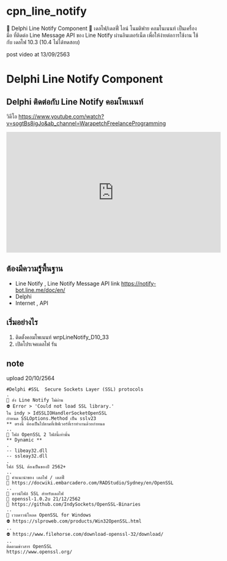 # cpn_line_notify
🔷 Delphi Line Notify Component
🔷 เดลไฟ/เดลฟี่ ไลน์ โนมติฟาย คอมโนเนนท์
เป็นเครื่องมือ ที่ติดต่อ Line Message API ของ Line Notify
ผ่านอินเตอร์เน็ต เพื่อให้ง่ายต่อการใช้งาน
ใช้กับ เดลไฟ 10.3 (10.4 ไม่ได้ทดสอบ) 

post video at 13/09/2563
# Delphi  Line Notify Component
##  Delphi ติดต่อกับ Line Notify คอมโพเนนท์

วิดีโอ
    https://www.youtube.com/watch?v=sogtBs8igJo&ab_channel=WarapetchFreelanceProgramming

<!-- Corresponsing iframe markup copied from youtube embed of the corresponding video -->
<iframe width="560" height="315" src="https://www.youtube.com/watch?v=sogtBs8igJo/0.jpg" 
frameborder="0" allow="accelerometer; autoplay; encrypted-media; gyroscope; picture-in-picture" allowfullscreen></iframe>

## ต้องมีความรู้พื้นฐาน
- Line Notify , Line Notify Message API
link https://notify-bot.line.me/doc/en/
- Delphi
- Internet , API

## เริ่มอย่างไร
1. ติดตั้งคอมโพเนนท์ wrpLineNotify_D10_33
2. เปิดโปรเจคเดลไฟ  รัน


## note
upload 20/10/2564



    #Delphi #SSL  Secure Sockets Layer (SSL) protocols
    .
    📌 ส่ง Line Notify ไม่ผ่าน 
    ⛔ Error > 'Could not load SSL library.'
    ใน indy > IdSSLIOHandlerSocketOpenSSL
    กำหนด SSLOptions.Method เป็น sslv23
    ** ตรงนี้ ต้องเป็นไปตามที่เซิฟเวอร์ที่เราทำงานด้วยกำหนด
    ..
    📌 ไฟล์ OpenSSL 2 ไฟล์นี้เท่านั้น
    ** Dynamic **
    .
    -- libeay32.dll
    -- ssleay32.dll
    .
    ไฟล์ SSL ต้องเป็นของปี 2562+
    ..
    📌 คำแนะนำของ เดลไฟ / เดลฟี่
    🔷 https://docwiki.embarcadero.com/RADStudio/Sydney/en/OpenSSL
    ..
    📌 ดาวน์ไฟล์ SSL สำหรับเดลไฟ
    🔷 openssl-1.0.2u 21/12/2562
    🔷 https://github.com/IndySockets/OpenSSL-Binaries
    ..
    📌 เวบดาวน์โหลด OpenSSL for Windows 
    ⛔ https://slproweb.com/products/Win32OpenSSL.html
    ..
    ⛔ https://www.filehorse.com/download-openssl-32/download/
    ..
    ติดตามข่าวสาร OpenSSL
    https://www.openssl.org/

